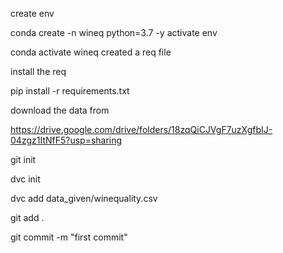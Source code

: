 create env

conda create -n wineq python=3.7 -y
activate env

conda activate wineq
created a req file

install the req

pip install -r requirements.txt

download the data from

https://drive.google.com/drive/folders/18zqQiCJVgF7uzXgfbIJ-04zgz1ItNfF5?usp=sharing

git init

dvc init 

dvc add data_given/winequality.csv

git add .

git commit -m "first commit"